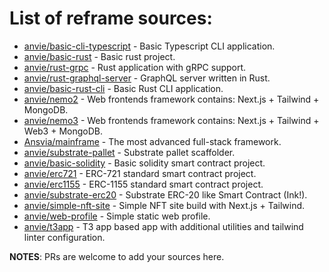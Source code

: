 # List of reframe sources:


* [anvie/basic-cli-typescript](https://github.com/anvie/basic-cli-typescript.rf) - Basic Typescript CLI application.
* [anvie/basic-rust](https://github.com/anvie/basic-rust.rf) - Basic rust project.
* [anvie/rust-grpc](https://github.com/anvie/rust-grpc.rf) - Rust application with gRPC support.
* [anvie/rust-graphql-server](https://github.com/anvie/rust-graphql-server.rf) - GraphQL server written in Rust.
* [anvie/basic-rust-cli](https://github.com/anvie/basic-rust-cli.rf) - Basic Rust CLI application.
* [anvie/nemo2](https://github.com/anvie/nemo2.rf) - Web frontends framework contains: Next.js + Tailwind + MongoDB.
* [anvie/nemo3](https://github.com/anvie/nemo3.rf) - Web frontends framework contains: Next.js + Tailwind + Web3 + MongoDB.
* [Ansvia/mainframe](https://github.com/ansvia/mainframe.rf) - The most advanced full-stack framework.
* [anvie/substrate-pallet](https://github.com/anvie/substrate-pallet.rf) - Substrate pallet scaffolder.
* [anvie/basic-solidity](https://github.com/anvie/basic-solidity.rf) - Basic solidity smart contract project.
* [anvie/erc721](https://github.com/anvie/erc721.rf) - ERC-721 standard smart contract project.
* [anvie/erc1155](https://github.com/anvie/erc1155.rf) - ERC-1155 standard smart contract project.
* [anvie/substrate-erc20](https://github.com/anvie/substrate-erc20.rf) - Substrate ERC-20 like Smart Contract (Ink!).
* [anvie/simple-nft-site](https://github.com/anvie/simple-nft-site.rf) - Simple NFT site build with Next.js + Tailwind.
* [anvie/web-profile](https://github.com/anvie/web-profile.rf) - Simple static web profile.
* [anvie/t3app](https://github.com/anvie/t3app.rf) - T3 app based app with additional utilities and tailwind linter configuration.

**NOTES**: PRs are welcome to add your sources here.
